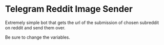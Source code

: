 # Telegram Reddit Image Sender
Extremely simple bot that gets the url of the submission of chosen subreddit on reddit and send them over.

Be sure to change the variables.
